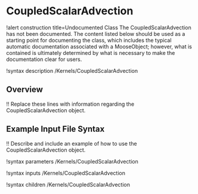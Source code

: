 # CoupledScalarAdvection

!alert construction title=Undocumented Class
The CoupledScalarAdvection has not been documented. The content listed below should be used as a starting point for
documenting the class, which includes the typical automatic documentation associated with a
MooseObject; however, what is contained is ultimately determined by what is necessary to make the
documentation clear for users.

!syntax description /Kernels/CoupledScalarAdvection

## Overview

!! Replace these lines with information regarding the CoupledScalarAdvection object.

## Example Input File Syntax

!! Describe and include an example of how to use the CoupledScalarAdvection object.

!syntax parameters /Kernels/CoupledScalarAdvection

!syntax inputs /Kernels/CoupledScalarAdvection

!syntax children /Kernels/CoupledScalarAdvection
